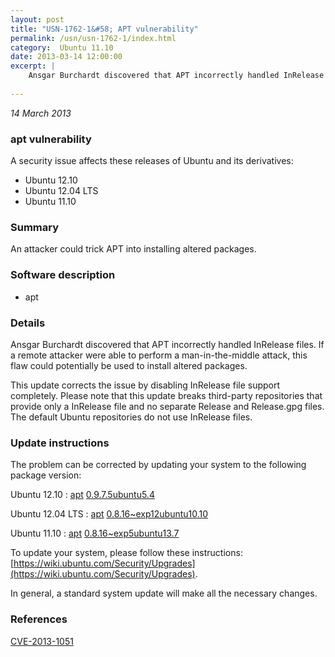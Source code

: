 ```yaml
---
layout: post
title: "USN-1762-1&#58; APT vulnerability"
permalink: /usn/usn-1762-1/index.html
category:  Ubuntu 11.10
date: 2013-03-14 12:00:00
excerpt: |
    Ansgar Burchardt discovered that APT incorrectly handled InRelease files. If a remote attacker were able to perform a man-in-the-middle attack, this flaw could potentially be used to install altered packages.
    
--- 
```

 
 

*14 March 2013*

### apt vulnerability

A security issue affects these releases of Ubuntu and its derivatives:

* Ubuntu 12.10
* Ubuntu 12.04 LTS
* Ubuntu 11.10

### Summary

An attacker could trick APT into installing altered packages. 

### Software description

* apt 

### Details

Ansgar Burchardt discovered that APT incorrectly handled InRelease files. If a remote attacker were able to perform a man-in-the-middle attack, this flaw could potentially be used to install altered packages.

This update corrects the issue by disabling InRelease file support completely. Please note that this update breaks third-party repositories that provide only a InRelease file and no separate Release and Release.gpg files. The default Ubuntu repositories do not use InRelease files. 

### Update instructions

The problem can be corrected by updating your system to the following package version:

Ubuntu 12.10
 : [apt](https://launchpad.net/ubuntu/+source/apt) <span> [0.9.7.5ubuntu5.4](https://launchpad.net/ubuntu/+source/apt/0.9.7.5ubuntu5.4) </span> 

Ubuntu 12.04 LTS
 : [apt](https://launchpad.net/ubuntu/+source/apt) <span> [0.8.16~exp12ubuntu10.10](https://launchpad.net/ubuntu/+source/apt/0.8.16~exp12ubuntu10.10) </span> 

Ubuntu 11.10
 : [apt](https://launchpad.net/ubuntu/+source/apt) <span> [0.8.16~exp5ubuntu13.7](https://launchpad.net/ubuntu/+source/apt/0.8.16~exp5ubuntu13.7) </span> 

To update your system, please follow these instructions: [https://wiki.ubuntu.com/Security/Upgrades](https://wiki.ubuntu.com/Security/Upgrades).

In general, a standard system update will make all the necessary changes. 

### References

 
 [CVE-2013-1051](http://people.ubuntu.com/~ubuntu-security/cve/CVE-2013-1051)
 

